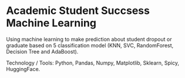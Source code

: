# Academic Student Succsess Machine Learning

Using machine learning to make prediction about student dropout or graduate based on 5 classification model (KNN, SVC, RandomForest, Decision Tree and AdaBoost).

Technology / Tools: Python, Pandas, Numpy, Matplotlib, Sklearn, Spicy, HuggingFace.
